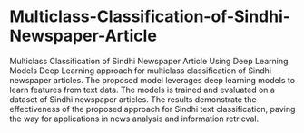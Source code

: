 # Multiclass-Classification-of-Sindhi-Newspaper-Article
Multiclass Classification of Sindhi Newspaper Article Using Deep Learning Models
Deep Learning approach for multiclass classification of Sindhi newspaper articles. The proposed model leverages deep learning models to learn features from text data. The models is trained and evaluated on a dataset of Sindhi newspaper articles. The results demonstrate the effectiveness of the proposed approach for Sindhi text classification, paving the way for applications in news analysis and information retrieval.
